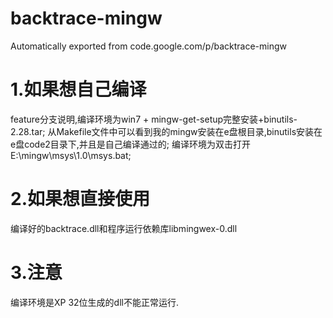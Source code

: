 # backtrace-mingw
Automatically exported from code.google.com/p/backtrace-mingw

# 1.如果想自己编译
feature分支说明,编译环境为win7 + mingw-get-setup完整安装+binutils-2.28.tar;
从Makefile文件中可以看到我的mingw安装在e盘根目录,binutils安装在e盘code2目录下,并且是自己编译通过的;
编译环境为双击打开E:\mingw\msys\1.0\msys.bat;

# 2.如果想直接使用
编译好的backtrace.dll和程序运行依赖库libmingwex-0.dll

# 3.注意
编译环境是XP 32位生成的dll不能正常运行.